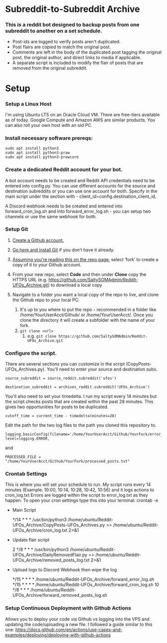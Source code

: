 # Subreddit-to-Subreddit Archive
 
### This is a reddit bot designed to backup posts from one subreddit to another on a set schedule. 
- Post-ids are logged to verify posts aren't duplicated.
- Post flairs are copied to match the original post.
- Comments are left in the body of the duplicated post tagging the original post, the original author, and direct links to media if applicable. 
- A separate script is included to modify the flair of posts that are removed from the original subreddit. 

# Setup

### Setup a Linux Host
I'm using Ubuntu LTS on an Oracle Cloud VM. There are free-tiers available as of today. Google Compute and Amazon AWS are similar products. You can also roll your own host with an old PC. 

### Install necessary software prereqs: 
	sudo apt install python3
	sudo apt install python3-praw
	sudo apt install python3-prawcore

### Create a dedicated Reddit account for your bot.
A bot account needs to be created and Reddit API credentials need to be entered into config.py. You can use different accounts for the source and destination subreddits or you can use one account for both. Specify in the main script under the section with - client_id=config.destination_client_id,

A Discord webhook needs to be created and entered into forward_cron_log.sh and into forward_error_log.sh - you can setup two channels or use the same webhook for both. 

### Setup Git
1. [Create a Github account.](https://github.com/join)

2. [Go here and install Git](https://git-scm.com/book/en/v2/Getting-Started-Installing-Git) if you don’t have it already.

3. [Assuming you're reading this on the repo page](https://github.com/SaltySOMAdmin/Reddit-UFOs_Archive), select ‘fork’ to create a copy of it to your Github account. 

4. From your new repo, select **Code** and then under **Clone** copy the HTTPS URL (e.g. https://github.com/SaltySOMAdmin/Reddit-UFOs_Archive.git) to download a local copy

5. Navigate to a folder you want a local copy of the repo to live, and clone the Github repo to your local PC:
   1. It's up to you where to put the repo - recommended in a folder like /home/YourUserAcct/Github/ or /home/YourUserAcct/. Once you clone the directory it will create a subfolder with the name of your fork.
   2. `git clone <url>`
      1. e.g. `git clone https://github.com/SaltySOMAdmin/Reddit-UFOs_Archive.git`

### Configure the script.
There are several sections you can customize in the script (CopyPosts-UFOs_Archives.py). You'll need to enter your source and destination subs.

	source_subreddit = source_reddit.subreddit('ufos')

	destination_subreddit = archives_reddit.subreddit('UFOs_Archive')

You'll also need to set your timedelta. I run my script every 14 minutes but the script checks posts that are created within the past 28 minutes. This gives two opportunities for posts to be duplicated. 

	cutoff_time = current_time - timedelta(minutes=28)
	
Edit the path for the two log files to the path you cloned this repository to. 
	
	logging.basicConfig(filename='/home/YourUserAcct/Github/YourFork/error_log.txt', level=logging.ERROR, 

and

	PROCESSED_FILE = "/home/YourUserAcct/Github/YourFork/processed_posts.txt"

### Crontab Settings
This is where you will set your schedule to run. My script runs every 14 minutes (Example: 10:00, 10:14, 10:28, 10:42, 10:56) and it logs actions to cron_log.txt Errors are logged within the script to error_log.txt as they happen. To open your cron settings type this into your terminal: crontab -e

- Main Script

	*/14 * * * /usr/bin/python3 /home/ubuntu/Reddit-UFOs_Archive/CopyPosts-UFOs_Archives.py >> /home/ubuntu/Reddit-UFOs_Archive/cron_log.txt 2>&1

- Update flair script

	2 */8 * * * /usr/bin/python3 /home/ubuntu/Reddit-UFOs_Archive/DailyRemovedFlair.py >> /home/ubuntu/Reddit-UFOs_Archive/removed_posts_log.txt 2>&1


- Upload logs to Discord Webhook then wipe the log

	*/15 * * * * /home/ubuntu/Reddit-UFOs_Archive/forward_error_log.sh
	*/15 * * * * /home/ubuntu/Reddit-UFOs_Archive/forward_cron_log.sh
	10 */8 * * * /home/ubuntu/Reddit-UFOs_Archive/forward_removed_posts_log.sh

### Setup Continuous Deployment with Github Actions
Allows you to deploy your code via Github vs logging into the VPS and updating the code/uploading a new file. I followed a guide similar to this one:
https://docs.github.com/en/actions/use-cases-and-examples/deploying/deploying-with-github-actions
